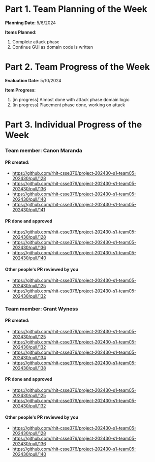 # Part 1. Team Planning of the Week
**Planning Date**: 5/6/2024

**Items Planned**:
1. Complete attack phase
2. Continue GUI as domain code is written

# Part 2. Team Progress of the Week
**Evaluation Date**: 5/10/2024

**Item Progress**:
1. [in progress] Almost done with attack phase domain logic
2. [in progress] Placement phase done, working on attack

# Part 3. Individual Progress of the Week
### Team member: Canon Maranda
#### PR created:
- https://github.com/rhit-csse376/project-202430-s1-team05-202430/pull/128
- https://github.com/rhit-csse376/project-202430-s1-team05-202430/pull/136
- https://github.com/rhit-csse376/project-202430-s1-team05-202430/pull/140
- https://github.com/rhit-csse376/project-202430-s1-team05-202430/pull/141

#### PR done and approved
- https://github.com/rhit-csse376/project-202430-s1-team05-202430/pull/128
- https://github.com/rhit-csse376/project-202430-s1-team05-202430/pull/136
- https://github.com/rhit-csse376/project-202430-s1-team05-202430/pull/140

#### Other people's PR reviewed by you
- https://github.com/rhit-csse376/project-202430-s1-team05-202430/pull/125
- https://github.com/rhit-csse376/project-202430-s1-team05-202430/pull/132

### Team member: Grant Wyness
#### PR created:
- https://github.com/rhit-csse376/project-202430-s1-team05-202430/pull/125
- https://github.com/rhit-csse376/project-202430-s1-team05-202430/pull/132
- https://github.com/rhit-csse376/project-202430-s1-team05-202430/pull/134
- https://github.com/rhit-csse376/project-202430-s1-team05-202430/pull/138

#### PR done and approved
- https://github.com/rhit-csse376/project-202430-s1-team05-202430/pull/125
- https://github.com/rhit-csse376/project-202430-s1-team05-202430/pull/132

#### Other people's PR reviewed by you
- https://github.com/rhit-csse376/project-202430-s1-team05-202430/pull/128
- https://github.com/rhit-csse376/project-202430-s1-team05-202430/pull/136
- https://github.com/rhit-csse376/project-202430-s1-team05-202430/pull/140
